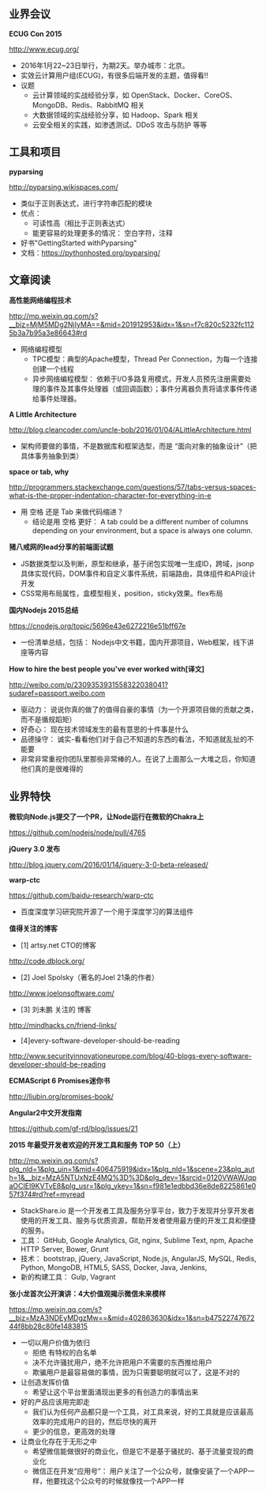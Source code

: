 ## 业界会议


**ECUG Con 2015**

http://www.ecug.org/
* 2016年1月22~23日举行，为期2天。举办城市：北京。
* 实效云计算用户组(ECUG)，有很多后端开发的主题，值得看!!
* 议题
   * 云计算领域的实战经验分享，如 OpenStack、Docker、CoreOS、MongoDB、Redis、RabbitMQ 相关
   * 大数据领域的实战经验分享，如 Hadoop、Spark 相关
   * 云安全相关的实践，如渗透测试、DDoS 攻击与防护 等等


## 工具和项目


**pyparsing**

http://pyparsing.wikispaces.com/
* 类似于正则表达式，进行字符串匹配的模块
* 优点：
   * 可读性高（相比于正则表达式）
   * 能更容易的处理更多的情况： 空白字符，注释
* 好书"GettingStarted withPyparsing"
* 文档：https://pythonhosted.org/pyparsing/


## 文章阅读


**高性能网络编程技术**

http://mp.weixin.qq.com/s?__biz=MjM5MDg2NjIyMA==&mid=201912953&idx=1&sn=f7c820c5232fc1125b3a7b95a3e86643#rd
* 网络编程模型
   * TPC模型：典型的Apache模型，Thread Per Connection，为每一个连接创建一个线程
   * 异步网络编程模型： 依赖于I/O多路复用模式，开发人员预先注册需要处理的事件及其事件处理器（或回调函数）；事件分离器负责将请求事件传递给事件处理器。


**A Little Architecture**

http://blog.cleancoder.com/uncle-bob/2016/01/04/ALittleArchitecture.html
* 架构师要做的事情，不是数据库和框架选型，而是 “面向对象的抽象设计”（把具体事务抽象到类）


**space or tab, why**

http://programmers.stackexchange.com/questions/57/tabs-versus-spaces-what-is-the-proper-indentation-character-for-everything-in-e
* 用 空格 还是 Tab 来做代码缩进？
   * 结论是用 空格 更好： A tab could be a different number of columns depending on your environment, but a space is always one column.


**猪八戒网的lead分享的前端面试题**   
* JS数据类型以及判断，原型和继承，基于闭包实现唯一生成ID，跨域，jsonp具体实现代码，DOM事件和自定义事件系统，前端路由，具体组件和API设计开发
* CSS常用布局属性，盒模型相关，position，sticky效果。flex布局

   
**国内Nodejs 2015总结**

https://cnodejs.org/topic/5696e43e6272216e51bff67e
* 一份清单总结，包括： Nodejs中文书籍，国内开源项目，Web框架，线下讲座等内容


**How to hire the best people you've ever worked with[译文]**

http://weibo.com/p/2309353931558322038041?sudaref=passport.weibo.com
* 驱动力： 说说你真的做了的值得自豪的事情（为一个开源项目做的贡献之类，而不是循规蹈矩）
* 好奇心： 现在技术领域发生的最有意思的十件事是什么
* 品德操守： 诚实-看看他们对于自己不知道的东西的看法，不知道就乱扯的不能要
* 非常非常重视你团队里那些非常棒的人。在说了上面那么一大堆之后，你知道他们真的是很难得的


## 业界特快


**微软向Node.js提交了一个PR，让Node运行在微软的Chakra上**

https://github.com/nodejs/node/pull/4765


**jQuery 3.0 发布**

http://blog.jquery.com/2016/01/14/jquery-3-0-beta-released/


**warp-ctc**

https://github.com/baidu-research/warp-ctc
* 百度深度学习研究院开源了一个用于深度学习的算法组件


**值得关注的博客**
   * [1] artsy.net CTO的博客

   http://code.dblock.org/

   * [2] Joel Spolsky（著名的Joel 21条的作者）

   http://www.joelonsoftware.com/


  * [3] 刘未鹏 关注的 博客

  http://mindhacks.cn/friend-links/


   * [4]every-software-developer-should-be-reading

   http://www.securityinnovationeurope.com/blog/40-blogs-every-software-developer-should-be-reading


**ECMAScript 6 Promises迷你书**

http://liubin.org/promises-book/


**Angular2中文开发指南**

https://github.com/gf-rd/blog/issues/21


**2015 年最受开发者欢迎的开发工具和服务 TOP 50（上）**

http://mp.weixin.qq.com/s?plg_nld=1&plg_uin=1&mid=406475919&idx=1&plg_nld=1&scene=23&plg_auth=1&__biz=MzA5NTUxNzE4MQ%3D%3D&plg_dev=1&srcid=0120VWAWJqpaOCIEl9KVTvE8&plg_usr=1&plg_vkey=1&sn=f981e1edbbd36e8de8225861e057f374#rd?ref=myread
* StackShare.io 是一个开发者工具及服务分享平台，致力于发现并分享开发者使用的开发工具、服务与优质资源，帮助开发者使用最方便的开发工具和便捷的服务。
* 工具： GitHub, Google Analytics, Git, nginx, Sublime Text, npm, Apache HTTP Server, Bower, Grunt
* 技术： bootstrap, jQuery, JavaScript, Node.js, AngularJS, MySQL, Redis, Python, MongoDB, HTML5, SASS, Docker, Java, Jenkins, 
* 新的构建工具： Gulp, Vagrant


**张小龙首次公开演讲：4大价值观揭示微信未来模样**

https://mp.weixin.qq.com/s?__biz=MzA3NDEyMDgzMw==&mid=402863630&idx=1&sn=b4752274767244f8bb28c80fe1483815
* 一切以用户价值为依归
   * 拒绝 有特权的白名单
   * 决不允许骚扰用户，绝不允许把用户不需要的东西推给用户
   * 欺骗用户是最容易做的事情，因为只需要聪明就可以了，这是不对的
* 让创造发挥价值
   * 希望让这个平台里面涌现出更多的有创造力的事情出来
* 好的产品应该用完即走
   * 我们认为任何产品都只是一个工具，对工具来说，好的工具就是应该最高效率的完成用户的目的，然后尽快的离开
   * 更少的信息，更高效的处理
* 让商业化存在于无形之中
   * 希望微信能做很好的商业化，但是它不是基于骚扰的、基于流量变现的商业化
   * 微信正在开发“应用号”： 用户关注了一个公众号，就像安装了一个APP一样，他要找这个公众号的时候就像找一个APP一样